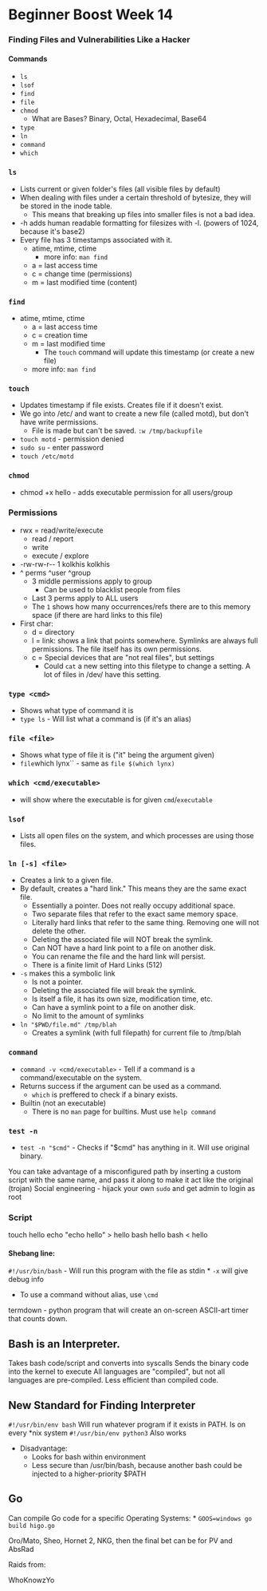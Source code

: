
# Beginner Boost Week 14


### Finding Files and Vulnerabilities Like a Hacker

#### Commands
* `ls`
* `lsof`
* `find`
* `file`
* `chmod`
    * What are Bases? Binary, Octal, Hexadecimal, Base64
* `type`
* `ln`
* `command`
* `which`


### `ls`
* Lists current or given folder's files (all visible files by default)
* When dealing with files under a certain threshold of bytesize, they will be stored in the inode table.
    * This means that breaking up files into smaller files is not a bad idea.
* -h adds human readable formatting for filesizes with -l. (powers of 1024, because it's base2)
* Every file has 3 timestamps associated with it.
    * atime, mtime, ctime
        * more info: `man find`
    * a = last access time
    * c = change time (permissions)
    * m = last modified time (content)

### `find`
* atime, mtime, ctime
    * a = last access time
    * c = creation time
    * m = last modified time
        * The `touch` command will update this timestamp (or create a new file)
    * more info: `man find`


### `touch`
* Updates timestamp if file exists. Creates file if it doesn't exist.
* We go into /etc/ and want to create a new file (called motd), but don't have write permissions.
    * File is made but can't be saved. `:w /tmp/backupfile`
* `touch motd` - permission denied
* `sudo su` - enter password
* `touch /etc/motd`



### `chmod`
* chmod +x hello - adds executable permission for all users/group



### Permissions
* rwx = read/write/execute
    * read / report
    * write
    * execute / explore
* -rw-rw-r-- 1 kolkhis kolkhis
*   ^ perms     ^user   ^group
    * 3 middle permissions apply to group
        * Can be used to blacklist people from files
    * Last 3 perms apply to ALL users
    * The `1` shows how many occurrences/refs there are to this memory space (if there are hard links to this file)
* First char: 
    * d = directory
    * l = link: shows a link that points somewhere. Symlinks are always full permissions. The file itself has its own permissions.
    * c = Special devices that are "not real files", but settings
        * Could `cat` a new setting into this filetype to change a setting. A lot of files in /dev/ have this setting.


### `type <cmd>`
* Shows what type of command it is
* `type ls` - Will list what a command is (if it's an alias)

### `file <file>`
* Shows what type of file it is ("it" being the argument given)
* ` file `which lynx`` - same as `file $(which lynx)`

### `which <cmd/executable>`
* will show where the executable is for given `cmd`/`executable`

### `lsof`
* Lists all open files on the system, and which processes are using those files.

### `ln [-s] <file>`
* Creates a link to a given file.
* By default, creates a "hard link." This means they are the same exact file.
    * Essentially a pointer. Does not really occupy additional space.
    * Two separate files that refer to the exact same memory space.
    * Literally hard links that refer to the same thing. Removing one will not delete the other.
    * Deleting the associated file will NOT break the symlink.
    * Can NOT have a hard link point to a file on another disk.
    * You can rename the file and the hard link will persist.
    * There is a finite limit of Hard Links (512)
* `-s` makes this a symbolic link
    * Is not a pointer.
    * Deleting the associated file will break the symlink.
    * Is itself a file, it has its own size, modification time, etc.
    * Can have a symlink point to a file on another disk.
    * No limit to the amount of symlinks
* `ln "$PWD/file.md" /tmp/blah`
    * Creates a symlink (with full filepath) for current file to /tmp/blah



### `command`
* `command -v <cmd/executable>` - Tell if a command is a command/executable on the system.
* Returns success if the argument can be used as a command.
    * `which` is preffered to check if a binary exists.
* Builtin (not an executable)
    * There is no `man` page for builtins. Must use `help command`


### `test -n`
* `test -n "$cmd"` - Checks if "$cmd" has anything in it. Will use original binary.

You can take advantage of a misconfigured path by inserting a custom script with the same name,
and pass it along to make it act like the original (trojan)
Social engineering - hijack your own `sudo` and get admin to login as root



### Script
touch hello
echo "echo hello" > hello
bash hello
bash < hello

#### Shebang line:
`#!/usr/bin/bash` - Will run this program with the file as stdin 
    * `-x` will give debug info


* To use a command without alias, use `\cmd`


termdown - python program that will create an on-screen ASCII-art timer that counts down.



## Bash is an Interpreter.
Takes bash code/script and converts into syscalls
Sends the binary code into the kernel to execute
All languages are "compiled", but not all languages are pre-compiled.
Less efficient than compiled code.


## New Standard for Finding Interpreter
`#!/usr/bin/env bash`
Will run whatever program if it exists in PATH.
Is on every *nix system
`#!/usr/bin/env python3`
Also works
* Disadvantage:
    - Looks for bash within environment
    - Less secure than /usr/bin/bash, because another bash could be injected to a higher-priority $PATH 




## Go
Can compile Go code for a specific Operating Systems:
    * `GOOS=windows go build higo.go`

Oro/Mato, Sheo, Hornet 2, NKG, then the final bet can be for PV and AbsRad


Raids from:

WhoKnowzYo

